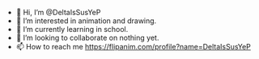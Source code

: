 - 👋 Hi, I’m @DeltaIsSusYeP
- 👀 I’m interested in animation and drawing.
- 🌱 I’m currently learning in school.
- 💞️ I’m looking to collaborate on nothing yet.
- 📫 How to reach me https://flipanim.com/profile?name=DeltaIsSusYeP

<!---
DeltaIsSusYeP/DeltaIsSusYeP is a ✨ special ✨ repository because its `README.md` (this file) appears on your GitHub profile.
You can click the Preview link to take a look at your changes.
--->
